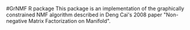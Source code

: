 #GrNMF R package
This package is an implementation of the graphically constrained NMF algorithm described in Deng Cai's 2008 paper "Non-negative Matrix Factorization on Manifold".